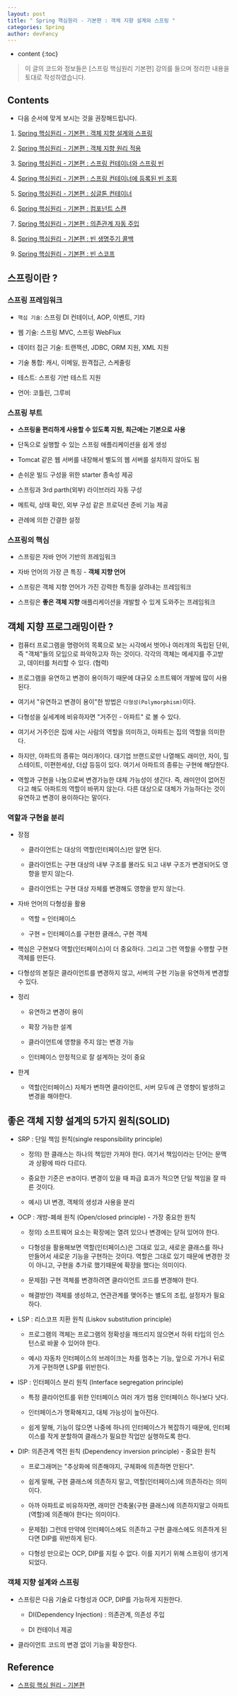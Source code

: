 ```yaml
---
layout: post
title: " Spring 핵심원리 - 기본편 : 객체 지향 설계와 스프링 "
categories: Spring
author: devFancy
---
```

* content
{:toc}

> 이 글의 코드와 정보들은 [스프링 핵심원리 기본편] 강의를 들으며 정리한 내용을 토대로 작성하였습니다.

## Contents

* 다음 순서에 맞게 보시는 것을 권장해드립니다.

1. [Spring 핵심원리 - 기본편 : 객체 지향 설계와 스프링](https://devfancy.github.io/Spring-Core-Principle-1/)

2. [Spring 핵심원리 - 기본편 : 객체 지향 원리 적용](https://devfancy.github.io/Spring-Core-Principle-2/)

3. [Spring 핵심원리 - 기본편 : 스프링 컨테이너와 스프링 빈](https://devfancy.github.io/Spring-Core-Principle-4/)

4. [Spring 핵심원리 - 기본편 : 스프링 컨테이너에 등록된 빈 조회](https://devfancy.github.io/Spring-Core-Principle-4-2/)

5. [Spring 핵심원리 - 기본편 : 싱글톤 컨테이너](https://devfancy.github.io/Spring-Core-Principle-5/)

6. [Spring 핵심원리 - 기본편 : 컴포넌트 스캔](https://devfancy.github.io/Spring-Core-Principle-6/)

7. [Spring 핵심원리 - 기본편 : 의존관계 자동 주입](https://devfancy.github.io/Spring-Core-Principle-7/)

8. [Spring 핵심원리 - 기본편 : 빈 생명주기 콜백](https://devfancy.github.io/Spring-Core-Principle-8/)

9. [Spring 핵심원리 - 기본편 : 빈 스코프](https://devfancy.github.io/Spring-Core-Principle-9/)


## 스프링이란 ?

### 스프링 프레임워크

* `핵심 기술`: 스프링 DI 컨테이너, AOP, 이벤트, 기타

* 웹 기술: 스프링 MVC, 스프링 WebFlux

* 데이터 접근 기술: 트랜잭션, JDBC, ORM 지원, XML 지원

* 기술 통합: 캐시, 이메일, 원격접근, 스케줄링

* 테스트: 스프링 기반 테스트 지원

* 언어: 코틀린, 그루비

### 스프링 부트

* **스프링을 편리하게 사용할 수 있도록 지원, 최근에는 기본으로 사용**

* 단독으로 실행할 수 있는 스프링 애플리케이션을 쉽게 생성

* Tomcat 같은 웹 서버를 내장해서 별도의 웹 서버를 설치하지 않아도 됨 

* 손쉬운 빌드 구성을 위한 starter 종속성 제공

* 스프링과 3rd parth(외부) 라이브러리 자동 구성

* 메트릭, 상태 확인, 외부 구성 같은 프로덕션 준비 기능 제공

* 관례에 의한 간결한 설정

### 스프링의 핵심

* 스프링은 자바 언어 기반의 프레임워크

* 자바 언어의 가장 큰 특징 - **객체 지향 언어**

* 스프링은 객체 지향 언어가 가진 강력한 특징을 살려내는 프레임워크

* 스프링은 **좋은 객체 지향** 애플리케이션을 개발할 수 있게 도와주는 프레임워크

## 객체 지향 프로그래밍이란 ?

* 컴퓨터 프로그램을 명령어의 목록으로 보는 시각에서 벗어나 여러개의 독립된 단위, 즉 "객체"들의 모임으로 파악하고자 하는 것이다. 각각의 객체는 메세지를 주고받고, 데이터를 처리할 수 있다. (협력)

* 프로그램을 유연하고 변경이 용이하기 때문에 대규모 소프트웨어 개발에 많이 사용된다.

* 여기서 "유연하고 변경이 용이"한 방법은 `다형성(Polymorphism)`이다.

* 다형성을 실세계에 비유하자면 "거주인 - 아파트" 로 볼 수 있다.

* 여기서 거주인은 집에 사는 사람의 역할을 의미하고, 아파트는 집의 역할을 의미한다.

* 하지만, 아파트의 종류는 여러개이다. 대기업 브랜드로만 나열해도 래미안, 자이, 힐스테이트, 이편한세상, 더샵 등등이 있다. 여기서 아파트의 종류는 구현에 해당한다.

* 역할과 구현을 나눔으로써 변경가능한 대체 가능성이 생긴다. 즉, 래미안이 없어진다고 해도 아파트의 역할이 바뀌지 않는다. 다른 대상으로 대체가 가능하다는 것이 유연하고 변경이 용이하다는 말이다.

### 역할과 구현을 분리

* 장점

    * 클라이언트는 대상의 역할(인터페이스)만 알면 된다.
  
    * 클라이언트는 구현 대상의 내부 구조를 몰라도 되고 내부 구조가 변경되어도 영향을 받지 않는다.
  
    * 클라이언트는 구현 대상 자체를 변경해도 영향을 받지 않는다.

* 자바 언어의 다형성을 활용

    * 역할 = 인터페이스 

    * 구현 = 인터페이스를 구현한 클래스, 구현 객체

* 핵심은 구현보다 역할(인터페이스)이 더 중요하다. 그리고 그런 역할을 수행할 구현 객체를 만든다.

* 다형성의 본질은 클라이언트를 변경하지 않고, 서버의 구현 기능을 유연하게 변경할 수 있다.

* 정리

    * 유연하고 변경이 용이
  
    * 확장 가능한 설계
  
    * 클라이언트에 영향을 주지 않는 변경 가능

    * 인터페이스 안정적으로 잘 설계하는 것이 중요 
 
* 한계

    * 역할(인터페이스) 자체가 변하면 클라이언트, 서버 모두에 큰 영향이 발생하고 변경을 해야한다.

## 좋은 객체 지향 설계의 5가지 원칙(SOLID)

* SRP : 단일 책임 원칙(single responsibility principle)

    * 정의) 한 클래스는 하나의 책임만 가져야 한다. 여기서 책임이라는 단어는 문맥과 상황에 따라 다르다.

    * 중요한 기준은 `변경`이다. 변경이 있을 때 파급 효과가 적으면 단일 책임을 잘 따른 것이다.

    * 예시) UI 변경, 객체의 생성과 사용을 분리

* OCP : 개방-폐쇄 원칙 (Open/closed principle) - 가장 중요한 원칙

    * 정의) 소프트웨어 요소는 확장에는 열려 있으나 변경에는 닫혀 있어야 한다.
  
    * 다형성을 활용해보면 역할(인터페이스)은 그대로 있고, 새로운 클래스를 하나 만들어서 새로운 기능을 구현하는 것이다.  역할은 그대로 있기 때문에 변경한 것이 아니고, 구현을 추가로 했기때문에 확장을 했다는 의미이다. 

    * 문제점) 구현 객체를 변경하려면 클라이언트 코드를 변경해야 한다. 

    * 해결방안) 객체를 생성하고, 연관관계를 맺어주는 별도의 조립, 설정자가 필요하다.

* LSP : 리스코프 치환 원칙 (Liskov substitution principle)

    * 프로그램의 객체는 프로그램의 정확성을 깨뜨리지 않으면서 하위 타입의 인스턴스로 바꿀 수 있어야 한다.
  
    * 예시) 자동차 인터페이스의 브레이크는 차를 멈추는 기능, 앞으로 가거나 뒤로 가게 구현하면 LSP를 위반한다.

* ISP : 인터페이스 분리 원칙 (Interface segregation principle)

    * 특정 클라이언트를 위한 인터페이스 여러 개가 범용 인터페이스 하나보다 낫다.

    * 인터페이스가 명확해지고, 대체 가능성이 높아진다.
  
    * 쉽게 말해, 기능이 많으면 나중에 하나의 인터페이스가 복잡하기 때문에, 인터페이스를 작게 분할하여 클래스가 필요한 작업만 실행하도록 한다.

* DIP: 의존관계 역전 원칙 (Dependency inversion principle) - 중요한 원칙

    * 프로그래머는 "추상화에 의존해야지, 구체화에 의존하면 안된다".

    * 쉽게 말해, 구현 클래스에 의존하지 말고, 역할(인터페이스)에 의존하라는 의미이다.

    * 아까 아파트로 비유하자면, 래미안 건축물(구현 클래스)에 의존하지말고 아파트(역할)에 의존해야 한다는 의미이다.
  
    * 문제점) 그런데 만약에 인터페이스에도 의존하고 구현 클래스에도 의존하게 된다면 DIP를 위반하게 된다.
  
    * 다형성 만으로는 OCP, DIP를 지킬 수 없다. 이를 지키기 위해 스프링이 생기게 되었다.

### 객체 지향 설계와 스프링

* 스프링은 다음 기술로 다형성과 OCP, DIP를 가능하게 지원한다.

    * DI(Dependency Injection) : 의존관계, 의존성 주입

    * DI 컨테이너 제공

* 클라이언트 코드의 변경 없이 기능을 확장한다.

## Reference

* [스프링 핵심 원리 - 기본편](https://www.inflearn.com/course/%EC%8A%A4%ED%94%84%EB%A7%81-%ED%95%B5%EC%8B%AC-%EC%9B%90%EB%A6%AC-%EA%B8%B0%EB%B3%B8%ED%8E%B8/dashboard)

